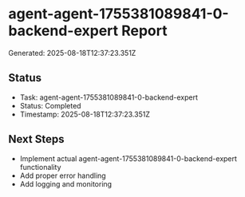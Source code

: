 # agent-agent-1755381089841-0-backend-expert Report

Generated: 2025-08-18T12:37:23.351Z

## Status
- Task: agent-agent-1755381089841-0-backend-expert
- Status: Completed
- Timestamp: 2025-08-18T12:37:23.351Z

## Next Steps
- Implement actual agent-agent-1755381089841-0-backend-expert functionality
- Add proper error handling
- Add logging and monitoring
